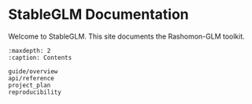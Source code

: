 # StableGLM Documentation

Welcome to StableGLM. This site documents the Rashomon-GLM toolkit.

```{toctree}
:maxdepth: 2
:caption: Contents

guide/overview
api/reference
project_plan
reproducibility
```
